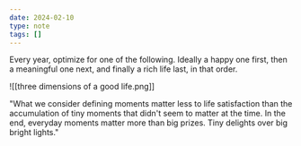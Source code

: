 ```yaml
---
date: 2024-02-10
type: note
tags: []
---
```


Every year, optimize for one of the following. Ideally a happy one first, then a meaningful one next, and finally a rich life last, in that order.

![[three dimensions of a good life.png]]

"What we consider defining moments matter less to life satisfaction than the accumulation of tiny moments that didn't seem to matter at the time. In the end, everyday moments matter more than big prizes. Tiny delights over big bright lights."